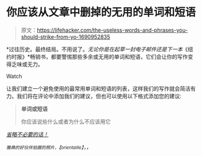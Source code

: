 # 你应该从文章中删掉的无用的单词和短语

> 原文：<https://lifehacker.com/the-useless-words-and-phrases-you-should-strike-from-yo-1690952835>

*过往历史。最终结局。不用说了。*无论你是在起草一封电子邮件还是下一本*《纽约时报》*畅销书，都要警惕那些多余或无用的单词和短语，它们会让你的写作变得乏味或无力。

Watch

让我们建立一个避免使用的最常用单词和短语的列表，这样我们的写作就会简洁有力。我们将在评论中添加我们的建议，但也可以使用以下格式添加您的建议:

> **单词或短语**
> 
> 你应该说些什么或者为什么不应该用它

[*省略不必要的话！*](https://www.amazon.com/dp/020530902X?asc_campaign=InlineText&asc_refurl=https://lifehacker.com/the-useless-words-and-phrases-you-should-strike-from-yo-1690952835&asc_source=&linkCode=ogi&psc=1&smid=ATVPDKIKX0DER&tag=kinjalifehackerlink-20&th=1)

<small>*雅典的好伙伴拍摄的照片，*</small><small>*【orientaille】*</small>*，，*